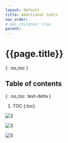 ```yaml
---
layout: default
title: Additional tools
nav_order: 
# has_children: true
parent: 
---
```


<!-- markdownlint-disable MD022 MD025-->
# {{page.title}}
{: .no_toc }

## Table of contents
{: .no_toc .text-delta }

1. TOC
{:toc}
<!-- markdownlint-enable MD022 MD025-->

![2](../../../../../_site/assets/images/Fri-17-Dec-2021-15-17-02.png)

![3](../../../../../_site/assets/images/additional/Fri-17-Dec-2021-15-23-45.png)

![5](/_site/assets/images/additional/Fri-17-Dec-2021-15-24-37.png)
